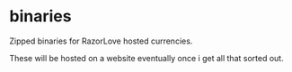 binaries
========

Zipped binaries for RazorLove hosted currencies.


These will be hosted on a website eventually once i get all that sorted out.
